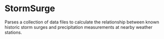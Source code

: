 # StormSurge
Parses a collection of data files to calculate the relationship between known historic storm surges and precipitation measurements at nearby weather stations.
